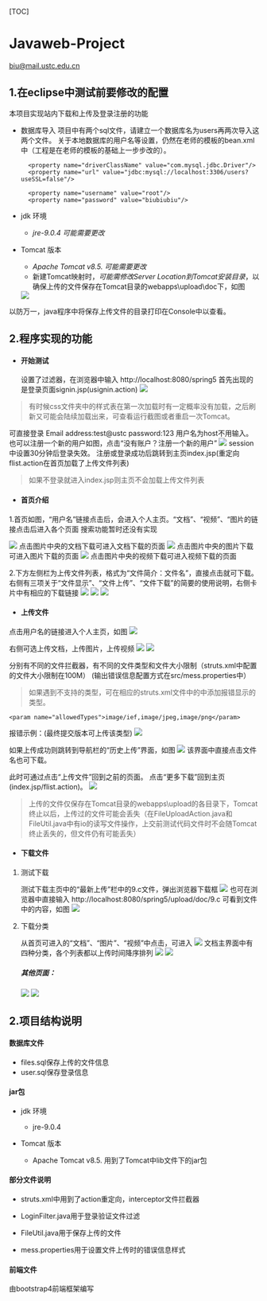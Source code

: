 [TOC]

Javaweb-Project
========

biu@mail.ustc.edu.cn



1.在eclipse中测试前要修改的配置
----------------------------
本项目实现站内下载和上传及登录注册的功能

- 数据库导入
    项目中有两个sql文件，请建立一个数据库名为users再两次导入这两个文件。
    关于本地数据库的用户名等设置，仍然在老师的模板的bean.xml中（工程是在老师的模板的基础上一步步改的）。

        <property name="driverClassName" value="com.mysql.jdbc.Driver"/>
        <property name="url" value="jdbc:mysql://localhost:3306/users?useSSL=false"/>
        
        <property name="username" value="root"/>
        <property name="password" value="biubiubiu"/>

- jdk 环境
    + *jre-9.0.4 可能需要更改*
    
- Tomcat 版本
    + *Apache Tomcat v8.5. 可能需要更改*
    + 新建Tomcat映射时，*可能需修改Server Location到Tomcat安装目录*，以确保上传的文件保存在Tomcat目录的webapps\upload\doc下，如图
    <img src="1.JPG"/>
以防万一，java程序中将保存上传文件的目录打印在Console中以查看。



2.程序实现的功能
----------------------------
- #### 开始测试
    
    设置了过滤器，在浏览器中输入
    http://localhost:8080/spring5
    首先出现的是登录页面signin.jsp(usignin.action)
    <img src="signin.jpg"/>

>有时候css文件夹中的样式表在第一次加载时有一定概率没有加载，之后刷新又可能会陆续加载出来，可查看运行截图或者重启一次Tomcat。

可直接登录
Email address:test@ustc
password:123
用户名为host不用输入。
也可以注册一个新的用户如图，点击“没有账户？注册一个新的用户”
<img src="register.jpg"/>
session中设置30分钟后登录失效。
注册或登录成功后跳转到主页index.jsp(重定向flist.action在首页加载了上传文件列表)
>如果不登录就进入index.jsp则主页不会加载上传文件列表

- #### 首页介绍

1.首页如图，“用户名”链接点击后，会进入个人主页。“文档”、“视频”、“图片的链接点击后进入各个页面
搜索功能暂时还没有实现

<img src="index1.jpg"/>
点击图片中央的文档下载可进入文档下载的页面


<img src="index3.jpg"/>
点击图片中央的图片下载可进入图片下载的页面


<img src="index2.jpg"/>
点击图片中央的视频下载可进入视频下载的页面

2.下方左侧栏为上传文件列表，格式为“文件简介：文件名”，直接点击就可下载。
右侧有三项关于“文件显示”、“文件上传”、“文件下载”的简要的使用说明，右侧卡片中有相应的下载链接
<img src="index4.jpg"/>
<img src="index5.jpg"/>
<img src="index6.jpg"/>

- #### 上传文件

点击用户名的链接进入个人主页，如图
<img src="user1.jpg"/>


右侧可选上传文档，上传图片，上传视频
<img src="user2.jpg"/>
<img src="user3.jpg"/>

分别有不同的文件拦截器，有不同的文件类型和文件大小限制（struts.xml中配置的文件大小限制在100M）
(输出错误信息配置方式在src/mess.properties中）
>如果遇到不支持的类型，可在相应的struts.xml文件中的中添加报错显示的类型。

    <param name="allowedTypes">image/ief,image/jpeg,image/png</param>

报错示例：(最终提交版本可上传该类型)
<img src="upload1.jpg"/>

如果上传成功则跳转到导航栏的“历史上传”界面，如图
<img src="upload2.jpg"/>
该界面中直接点击文件名也可下载。

此时可通过点击“上传文件”回到之前的页面。
点击“更多下载”回到主页(index.jsp/flist.action)。
<img src="download1.jpg"/>

>上传的文件仅保存在Tomcat目录的webapps\upload的各目录下，Tomcat终止以后，上传过的文件可能会丢失（在FileUploadAction.java和FileUtil.java中有io的读写文件操作，上交前测试代码文件时不会随Tomcat终止丢失的，但文件仍有可能丢失）

- #### 下载文件
 
1. 测试下载

    测试下载主页中的“最新上传”栏中的9.c文件，弹出浏览器下载框
    <img src="download2.jpg"/>
    也可在浏览器中直接输入
    http://localhost:8080/spring5/upload/doc/9.c
    可看到文件中的内容，如图
    <img src="file.jpg"/>

2. 下载分类

    从首页可进入的“文档”、“图片”、“视频”中点击，可进入
    <img src="doc1.jpg"/>
    文档主界面中有四种分类，各个列表都以上传时间降序排列
    <img src="doc2.jpg"/>
    <img src="doc3.jpg"/>


    ##### 其他页面：
    <img src="video.jpg"/>
    <img src="pic.jpg"/>
    


2.项目结构说明
-------------
#### 数据库文件

- files.sql保存上传的文件信息
- user.sql保存登录信息

#### jar包

- jdk 环境
    + jre-9.0.4

- Tomcat 版本
    + Apache Tomcat v8.5. 用到了Tomcat中lib文件下的jar包


#### 部分文件说明

- struts.xml中用到了action重定向，interceptor文件拦截器

- LoginFilter.java用于登录验证文件过滤

- FileUtil.java用于保存上传的文件

- mess.properties用于设置文件上传时的错误信息样式

#### 前端文件
由bootstrap4前端框架编写


